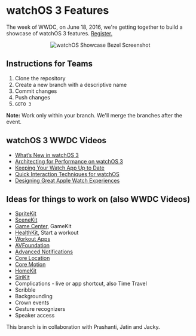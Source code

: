 # watchOS 3 Features

The week of WWDC, on June 18, 2016, we're getting together to build a showcase of watchOS 3 features. [Register.](http://www.meetup.com/apple-watch/events/231075936/)

<p align="center"><img src="http://happy.watch/s/watchos-showcase-bezel.png" alt="watchOS Showcase Bezel Screenshot" /></p>

## Instructions for Teams

1. Clone the repository
2. Create a new branch with a descriptive name
3. Commit changes
4. Push changes
5. `GOTO 3`

**Note:** Work only within your branch. We'll merge the branches after the event.

## watchOS 3 WWDC Videos

* [What’s New in watchOS 3](https://developer.apple.com/videos/play/wwdc2016/208/)
* [Architecting for Performance on watchOS 3](https://developer.apple.com/videos/play/wwdc2016/227/)
* [Keeping Your Watch App Up to Date](https://developer.apple.com/videos/play/wwdc2016/218/)
* [Quick Interaction Techniques for watchOS](https://developer.apple.com/videos/play/wwdc2016/211/)
* [Designing Great Apple Watch Experiences](https://developer.apple.com/videos/play/wwdc2016/804/)

## Ideas for things to work on (also WWDC Videos)

* [SpriteKit](https://developer.apple.com/videos/play/wwdc2016/610/)
* [SceneKit](https://developer.apple.com/videos/play/wwdc2016/609/)
* [Game Center](https://developer.apple.com/videos/play/wwdc2016/611/), GameKit
* [HealthKit](https://developer.apple.com/videos/play/wwdc2016/209/), Start a workout
* [Workout Apps](https://developer.apple.com/videos/play/wwdc2016/235/)
* [AVFoundation](https://developer.apple.com/videos/play/wwdc2016/503/)
* [Advanced Notifications](https://developer.apple.com/videos/play/wwdc2016/708/)
* [Core Location](https://developer.apple.com/videos/play/wwdc2016/716/)
* [Core Motion](https://developer.apple.com/videos/play/wwdc2016/713/)
* [HomeKit](https://developer.apple.com/videos/play/wwdc2016/710/)
* [SiriKit](https://developer.apple.com/videos/play/wwdc2016/225/)
* Complications - live or app shortcut, also Time Travel
* Scribble
* Backgrounding
* Crown events
* Gesture recognizers
* Speaker access


This branch is in collaboration with Prashanti, Jatin and Jacky.

